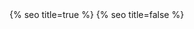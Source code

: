 <head>
  <meta charset="utf-8" />
  <meta http-equiv="X-UA-Compatible" content="IE=edge" />
  <meta name="viewport" content="width=device-width, initial-scale=1" />
  {% seo title=true %}

  <link rel="preconnect" href="https://fonts.googleapis.com">
  <link rel="preconnect" href="https://fonts.gstatic.com" crossorigin>
  <link href="https://fonts.googleapis.com/css2?family=Bricolage+Grotesque:opsz,wght@10..48,200;10..48,500&display=swap" rel="stylesheet">
  <link rel="stylesheet" href="/assets/main.css?version=1.18" />
  <link rel="icon" type="image/x-icon" href="/assets/images/favicon.png">
  <meta property="og:image" content="/assets/images/chris-wallace.jpg" />
  {% seo title=false %}
</head>
